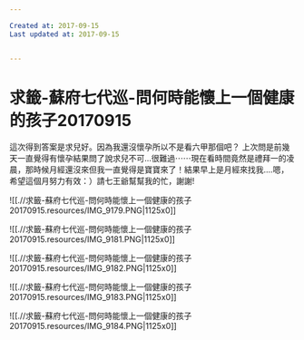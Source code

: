 ```yaml
---

Created at: 2017-09-15
Last updated at: 2017-09-15


---
```


# 求籤-蘇府七代巡-問何時能懷上一個健康的孩子20170915


這次得到答案是求兒好。因為我還沒懷孕所以不是看六甲那個吧？
上次問是前幾天一直覺得有懷孕結果問了說求兒不可...很難過⋯⋯現在看時間竟然是禮拜一的凌晨，那時候月經還沒來但我一直覺得是寶寶來了！結果早上是月經來找我....嗯，希望這個月努力有效：）請七王爺幫幫我的忙，謝謝!

![[.//求籤-蘇府七代巡-問何時能懷上一個健康的孩子20170915.resources/IMG_9179.PNG\|1125x0]]

![[.//求籤-蘇府七代巡-問何時能懷上一個健康的孩子20170915.resources/IMG_9181.PNG\|1125x0]]

![[.//求籤-蘇府七代巡-問何時能懷上一個健康的孩子20170915.resources/IMG_9182.PNG\|1125x0]]

![[.//求籤-蘇府七代巡-問何時能懷上一個健康的孩子20170915.resources/IMG_9183.PNG\|1125x0]]

![[.//求籤-蘇府七代巡-問何時能懷上一個健康的孩子20170915.resources/IMG_9184.PNG\|1125x0]]


